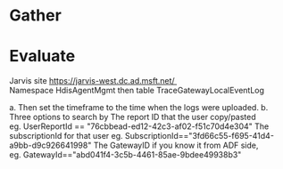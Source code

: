 # Gather

# Evaluate 
Jarvis site https://jarvis-west.dc.ad.msft.net/  
Namespace HdisAgentMgmt then table TraceGatewayLocalEventLog

​a. ​Then set the timeframe to the time when the logs were uploaded.
b. Three options to search by
The report ID that the user copy/pasted eg. UserReportId == "76cbbead-ed12-42c3-af02-f51c70d4e304"
The subscriptionId for that user eg. SubscriptionId=="3fd66c55-f695-41d4-a9bb-d9c926641998"
The GatewayID if you know it from ADF side, eg. GatewayId=="abd041f4-3c5b-4461-85ae-9bdee49938b3" 

